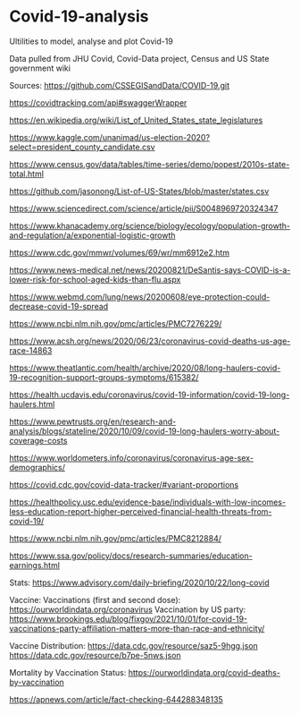 # Covid-19-analysis
Ultilities to model, analyse and plot Covid-19

Data pulled from JHU Covid, Covid-Data project, Census and US State government wiki


Sources:
https://github.com/CSSEGISandData/COVID-19.git

https://covidtracking.com/api#swaggerWrapper

https://en.wikipedia.org/wiki/List_of_United_States_state_legislatures

https://www.kaggle.com/unanimad/us-election-2020?select=president_county_candidate.csv

https://www.census.gov/data/tables/time-series/demo/popest/2010s-state-total.html

https://github.com/jasonong/List-of-US-States/blob/master/states.csv

https://www.sciencedirect.com/science/article/pii/S0048969720324347

https://www.khanacademy.org/science/biology/ecology/population-growth-and-regulation/a/exponential-logistic-growth

https://www.cdc.gov/mmwr/volumes/69/wr/mm6912e2.htm

https://www.news-medical.net/news/20200821/DeSantis-says-COVID-is-a-lower-risk-for-school-aged-kids-than-flu.aspx

https://www.webmd.com/lung/news/20200608/eye-protection-could-decrease-covid-19-spread

https://www.ncbi.nlm.nih.gov/pmc/articles/PMC7276229/

https://www.acsh.org/news/2020/06/23/coronavirus-covid-deaths-us-age-race-14863

https://www.theatlantic.com/health/archive/2020/08/long-haulers-covid-19-recognition-support-groups-symptoms/615382/

https://health.ucdavis.edu/coronavirus/covid-19-information/covid-19-long-haulers.html

https://www.pewtrusts.org/en/research-and-analysis/blogs/stateline/2020/10/09/covid-19-long-haulers-worry-about-coverage-costs

https://www.worldometers.info/coronavirus/coronavirus-age-sex-demographics/

https://covid.cdc.gov/covid-data-tracker/#variant-proportions

https://healthpolicy.usc.edu/evidence-base/individuals-with-low-incomes-less-education-report-higher-perceived-financial-health-threats-from-covid-19/

https://www.ncbi.nlm.nih.gov/pmc/articles/PMC8212884/

https://www.ssa.gov/policy/docs/research-summaries/education-earnings.html

Stats:
https://www.advisory.com/daily-briefing/2020/10/22/long-covid


Vaccine:
Vaccinations (first and second dose): https://ourworldindata.org/coronavirus
Vaccination by US party: https://www.brookings.edu/blog/fixgov/2021/10/01/for-covid-19-vaccinations-party-affiliation-matters-more-than-race-and-ethnicity/

Vaccine Distribution:
https://data.cdc.gov/resource/saz5-9hgg.json
https://data.cdc.gov/resource/b7pe-5nws.json

Mortality by Vaccination Status: 
https://ourworldindata.org/covid-deaths-by-vaccination

https://apnews.com/article/fact-checking-644288348135
